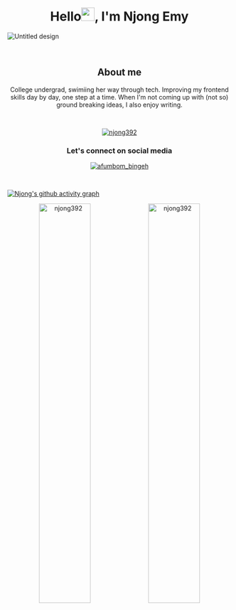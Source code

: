 

<h1 align="center"> Hello<img src="https://raw.githubusercontent.com/MartinHeinz/MartinHeinz/master/wave.gif" width="30px">, I'm Njong Emy </h1>

![Untitled design](https://user-images.githubusercontent.com/81039882/150524951-0d62f04b-772e-47ac-b918-e1daae80eddc.gif)


<br>

<h2 align="center">About me</h2>
<p align="center">College undergrad, swimiing her way through tech. Improving my frontend skills day by day, one step at a time. When I'm not coming up with (not so)
ground breaking ideas, I also enjoy writing.</p>

<br>
<p align="center"> <a href="https://github.com/ryo-ma/github-profile-trophy"><img src="https://github-profile-trophy.vercel.app/?username=njong392&theme=onedark" alt="njong392" /></a> </p>

<h3 align="center">Let's connect on social media</h3>

<p align="center">
  <a href="https://twitter.com/afumbom_bingeh" target="blank"><img src="https://img.shields.io/twitter/follow/afumbom_bingeh?logo=twitter&style=for-the-badge" alt="afumbom_bingeh" /></a>
  </p>
  
  <br>

[![Njong's github activity graph](https://activity-graph.herokuapp.com/graph?username=Njong392&theme=react-dark)](https://github.com/Njong392/github-readme-activity-graph)


<p align="center">
  <img width="48%" src="https://github-readme-stats.vercel.app/api?username=njong392&show_icons=true&theme=tokyonight" alt="njong392" />

<img width="48%" src="https://github-readme-streak-stats.herokuapp.com/?user=njong392&show_icons=true&theme=tokyonight" alt="njong392" />
  <!--START_SECTION:activity-->


</p>

<!---
Njong392/Njong392 is a ✨ special ✨ repository because its `README.md` (this file) appears on your GitHub profile.
You can click the Preview link to take a look at your changes.
--->
